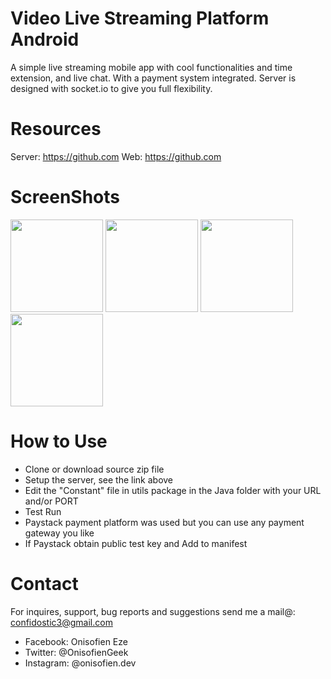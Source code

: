 # Video Live Streaming Platform Android
A simple live streaming mobile app with cool functionalities and time extension, and live chat.
With a payment system integrated. Server is designed with socket.io to give you full flexibility.

# Resources
Server: <a href="">https://github.com  </a>
Web: <a href="">https://github.com  </a>

# ScreenShots
<p float="left">
<img src="https://github.com/Dev-Geek/Qubbe-QandA/blob/master/screenshots/1.png" width="148">
<img src="https://github.com/Dev-Geek/Qubbe-QandA/blob/master/screenshots/2.png" width="148">
<img src="https://github.com/Dev-Geek/Qubbe-QandA/blob/master/screenshots/3.png" width="148">
<img src="https://github.com/Dev-Geek/Qubbe-QandA/blob/master/screenshots/4.png" width="148">
</p>

# How to Use
* Clone or download source zip file
* Setup the server, see the link above
* Edit the "Constant" file in utils package in the Java folder with your URL and/or PORT
* Test Run
* Paystack payment platform was used but you can use any payment gateway you like
* If Paystack obtain public test key and Add to manifest

# Contact
For inquires, support, bug reports and suggestions send me a mail@: confidostic3@gmail.com

* Facebook: Onisofien Eze
* Twitter: @OnisofienGeek
* Instagram: @onisofien.dev